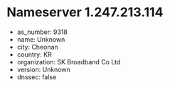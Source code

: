 # Nameserver 1.247.213.114

* as_number: 9318
* name: Unknown
* city: Cheonan
* country: KR
* organization: SK Broadband Co Ltd
* version: Unknown
* dnssec: false
